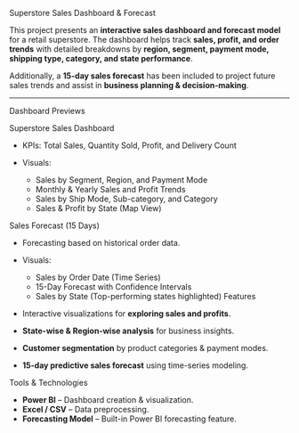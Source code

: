 

Superstore Sales Dashboard & Forecast

This project presents an **interactive sales dashboard and forecast model** for a retail superstore. The dashboard helps track **sales, profit, and order trends** with detailed breakdowns by **region, segment, payment mode, shipping type, category, and state performance**.

Additionally, a **15-day sales forecast** has been included to project future sales trends and assist in **business planning & decision-making**.

---

Dashboard Previews

Superstore Sales Dashboard

* KPIs: Total Sales, Quantity Sold, Profit, and Delivery Count
* Visuals:

  * Sales by Segment, Region, and Payment Mode
  * Monthly & Yearly Sales and Profit Trends
  * Sales by Ship Mode, Sub-category, and Category
  * Sales & Profit by State (Map View)

 Sales Forecast (15 Days)

* Forecasting based on historical order data.
* Visuals:

  * Sales by Order Date (Time Series)
  * 15-Day Forecast with Confidence Intervals
  * Sales by State (Top-performing states highlighted)
Features

* Interactive visualizations for **exploring sales and profits**.
* **State-wise & Region-wise analysis** for business insights.
* **Customer segmentation** by product categories & payment modes.
* **15-day predictive sales forecast** using time-series modeling.


Tools & Technologies

* **Power BI** – Dashboard creation & visualization.
* **Excel / CSV** – Data preprocessing.
* **Forecasting Model** – Built-in Power BI forecasting feature.






